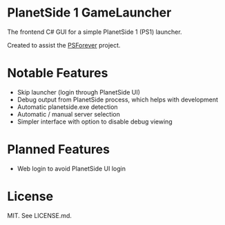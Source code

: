PlanetSide 1 GameLauncher
=========================
The frontend C# GUI for a simple PlanetSide 1 (PS1) launcher.

Created to assist the [PSForever](http://psforever.net/) project.

Notable Features
================
* Skip launcher (login through PlanetSide UI)
* Debug output from PlanetSide process, which helps with development
* Automatic planetside.exe detection
* Automatic / manual server selection
* Simpler interface with option to disable debug viewing

Planned Features
================
* Web login to avoid PlanetSide UI login

License
=======
MIT. See LICENSE.md.
